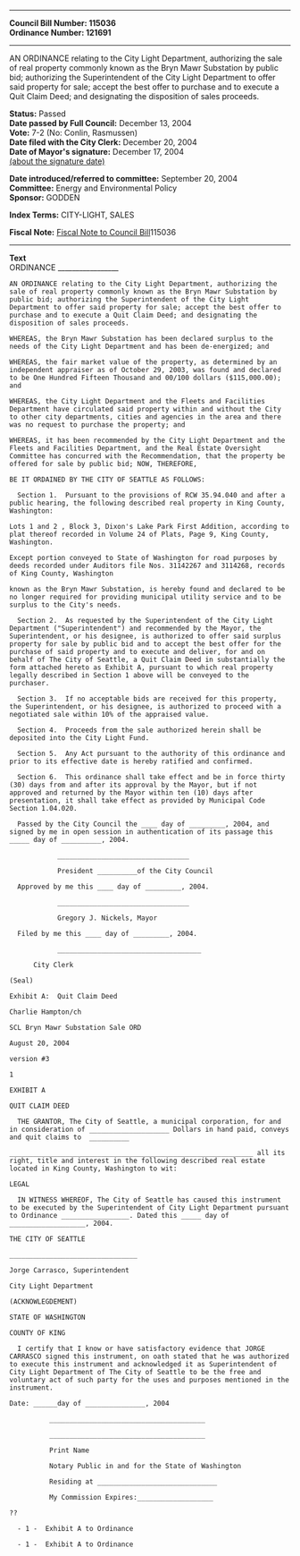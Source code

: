 * * * * *  
  
**Council Bill Number: [](#h0)[](#h2)115036**   
**Ordinance Number: 121691**  
  
* * * * *  
  
AN ORDINANCE relating to the City Light Department, authorizing the sale of real property commonly known as the Bryn Mawr Substation by public bid; authorizing the Superintendent of the City Light Department to offer said property for sale; accept the best offer to purchase and to execute a Quit Claim Deed; and designating the disposition of sales proceeds.  
  
**Status:** Passed   
**Date passed by Full Council:** December 13, 2004   
**Vote:** 7-2 (No: Conlin, Rasmussen)   
**Date filed with the City Clerk:** December 20, 2004   
**Date of Mayor's signature:** December 17, 2004   
[(about the signature date)](/~public/approvaldate.htm)   
  
  
**Date introduced/referred to committee:** September 20, 2004   
**Committee:** Energy and Environmental Policy   
**Sponsor:** GODDEN   
  
**Index Terms:** CITY-LIGHT, SALES  
  
**Fiscal Note:** [Fiscal Note to Council Bill](http://clerk.seattle.gov/~public/fnote/115036.htm)[](#h1)[](#h3)115036  
  
* * * * *  
  
**Text**  
    ORDINANCE _________________  
  
    AN ORDINANCE relating to the City Light Department, authorizing the  
    sale of real property commonly known as the Bryn Mawr Substation by  
    public bid; authorizing the Superintendent of the City Light  
    Department to offer said property for sale; accept the best offer to  
    purchase and to execute a Quit Claim Deed; and designating the  
    disposition of sales proceeds.  
  
    WHEREAS, the Bryn Mawr Substation has been declared surplus to the  
    needs of the City Light Department and has been de-energized; and  
  
    WHEREAS, the fair market value of the property, as determined by an  
    independent appraiser as of October 29, 2003, was found and declared  
    to be One Hundred Fifteen Thousand and 00/100 dollars ($115,000.00);  
    and  
  
    WHEREAS, the City Light Department and the Fleets and Facilities  
    Department have circulated said property within and without the City  
    to other city departments, cities and agencies in the area and there  
    was no request to purchase the property; and  
  
    WHEREAS, it has been recommended by the City Light Department and the  
    Fleets and Facilities Department, and the Real Estate Oversight  
    Committee has concurred with the Recommendation, that the property be  
    offered for sale by public bid; NOW, THEREFORE,  
  
    BE IT ORDAINED BY THE CITY OF SEATTLE AS FOLLOWS:  
  
      Section 1.  Pursuant to the provisions of RCW 35.94.040 and after a  
    public hearing, the following described real property in King County,  
    Washington:  
  
    Lots 1 and 2 , Block 3, Dixon's Lake Park First Addition, according to  
    plat thereof recorded in Volume 24 of Plats, Page 9, King County,  
    Washington.  
  
    Except portion conveyed to State of Washington for road purposes by  
    deeds recorded under Auditors file Nos. 31142267 and 3114268, records  
    of King County, Washington  
  
    known as the Bryn Mawr Substation, is hereby found and declared to be  
    no longer required for providing municipal utility service and to be  
    surplus to the City's needs.  
  
      Section 2.  As requested by the Superintendent of the City Light  
    Department ("Superintendent") and recommended by the Mayor, the  
    Superintendent, or his designee, is authorized to offer said surplus  
    property for sale by public bid and to accept the best offer for the  
    purchase of said property and to execute and deliver, for and on  
    behalf of The City of Seattle, a Quit Claim Deed in substantially the  
    form attached hereto as Exhibit A, pursuant to which real property  
    legally described in Section 1 above will be conveyed to the  
    purchaser.  
  
      Section 3.  If no acceptable bids are received for this property,  
    the Superintendent, or his designee, is authorized to proceed with a  
    negotiated sale within 10% of the appraised value.  
  
      Section 4.  Proceeds from the sale authorized herein shall be  
    deposited into the City Light Fund.  
  
      Section 5.  Any Act pursuant to the authority of this ordinance and  
    prior to its effective date is hereby ratified and confirmed.  
  
      Section 6.  This ordinance shall take effect and be in force thirty  
    (30) days from and after its approval by the Mayor, but if not  
    approved and returned by the Mayor within ten (10) days after  
    presentation, it shall take effect as provided by Municipal Code  
    Section 1.04.020.  
  
      Passed by the City Council the ____ day of _________, 2004, and  
    signed by me in open session in authentication of its passage this  
    _____ day of __________, 2004.  
  
                _________________________________  
  
                President __________of the City Council  
  
      Approved by me this ____ day of _________, 2004.  
  
                _________________________________  
  
                Gregory J. Nickels, Mayor  
  
      Filed by me this ____ day of _________, 2004.  
  
                ____________________________________  
  
          City Clerk  
  
    (Seal)  
  
    Exhibit A:  Quit Claim Deed  
  
    Charlie Hampton/ch  
  
    SCL Bryn Mawr Substation Sale ORD  
  
    August 20, 2004  
  
    version #3  
  
    1  
  
    EXHIBIT A  
  
    QUIT CLAIM DEED  
  
      THE GRANTOR, The City of Seattle, a municipal corporation, for and  
    in consideration of ____________________ Dollars in hand paid, conveys  
    and quit claims to  __________  
  
    _____________________________________________________________ all its  
    right, title and interest in the following described real estate  
    located in King County, Washington to wit:  
  
    LEGAL  
  
      IN WITNESS WHEREOF, The City of Seattle has caused this instrument  
    to be executed by the Superintendent of City Light Department pursuant  
    to Ordinance _________________. Dated this _____ day of  
    ___________________, 2004.  
  
    THE CITY OF SEATTLE  
  
    ________________________________  
  
    Jorge Carrasco, Superintendent  
  
    City Light Department  
  
    (ACKNOWLEGDEMENT)  
  
    STATE OF WASHINGTON  
  
    COUNTY OF KING  
  
      I certify that I know or have satisfactory evidence that JORGE  
    CARRASCO signed this instrument, on oath stated that he was authorized  
    to execute this instrument and acknowledged it as Superintendent of  
    City Light Department of The City of Seattle to be the free and  
    voluntary act of such party for the uses and purposes mentioned in the  
    instrument.  
  
    Date: ______day of _______________, 2004  
  
              _______________________________________  
  
              _______________________________________  
  
              Print Name  
  
              Notary Public in and for the State of Washington  
  
              Residing at ______________________________  
  
              My Commission Expires:___________________  
  
    ??  
  
      - 1 -  Exhibit A to Ordinance  
  
      - 1 -  Exhibit A to Ordinance  
